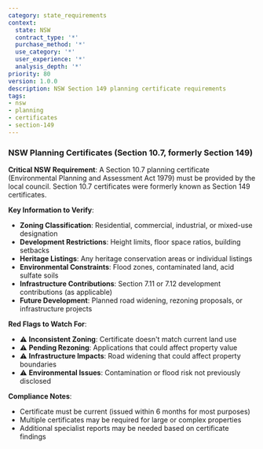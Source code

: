 ```yaml
---
category: state_requirements
context:
  state: NSW
  contract_type: '*'
  purchase_method: '*'
  use_category: '*'
  user_experience: '*'
  analysis_depth: '*'
priority: 80
version: 1.0.0
description: NSW Section 149 planning certificate requirements
tags:
- nsw
- planning
- certificates
- section-149
---
```


### NSW Planning Certificates (Section 10.7, formerly Section 149)

**Critical NSW Requirement**: A Section 10.7 planning certificate (Environmental Planning and Assessment Act 1979) must be provided by the local council. Section 10.7 certificates were formerly known as Section 149 certificates.

**Key Information to Verify**:
- **Zoning Classification**: Residential, commercial, industrial, or mixed-use designation
- **Development Restrictions**: Height limits, floor space ratios, building setbacks
- **Heritage Listings**: Any heritage conservation areas or individual listings
- **Environmental Constraints**: Flood zones, contaminated land, acid sulfate soils
- **Infrastructure Contributions**: Section 7.11 or 7.12 development contributions (as applicable)
- **Future Development**: Planned road widening, rezoning proposals, or infrastructure projects

**Red Flags to Watch For**:
- ⚠️ **Inconsistent Zoning**: Certificate doesn't match current land use
- ⚠️ **Pending Rezoning**: Applications that could affect property value
- ⚠️ **Infrastructure Impacts**: Road widening that could affect property boundaries
- ⚠️ **Environmental Issues**: Contamination or flood risk not previously disclosed

**Compliance Notes**:
- Certificate must be current (issued within 6 months for most purposes)
- Multiple certificates may be required for large or complex properties
- Additional specialist reports may be needed based on certificate findings
